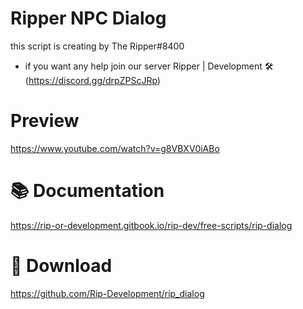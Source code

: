 # Ripper NPC Dialog #

this script is creating by The Ripper#8400

- if you want any help join our server Ripper | Development 🛠 (https://discord.gg/drpZPScJRp)
# Preview

https://www.youtube.com/watch?v=g8VBXV0iABo

# 📚 Documentation

https://rip-or-development.gitbook.io/rip-dev/free-scripts/rip-dialog

# 💾 Download

https://github.com/Rip-Development/rip_dialog
